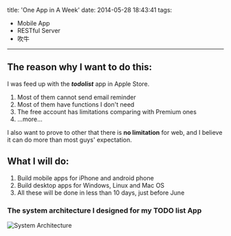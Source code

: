 title: 'One App in A Week'
date: 2014-05-28 18:43:41
tags:
  - Mobile App
  - RESTful Server
  - 吹牛
---
## The reason why I want to do this:
I was feed up with the ***todolist*** app in Apple Store.
1. Most of them cannot send email reminder
2. Most of them have functions I don't need
3. The free account has limitations comparing with Premium ones
4. ...more...

I also want to prove to other that there is **no limitation** for web, and I believe it can do more than most guys' expectation.

<!-- more -->

## What I will do:
1. Build mobile apps for iPhone and android phone
2. Build desktop apps for Windows, Linux and Mac OS
3. All these will be done in less than 10 days, just before June

### The system architecture I designed for my TODO list App
![System Architecture](http://zhouhao.u.qiniudn.com/arch.jpg)

